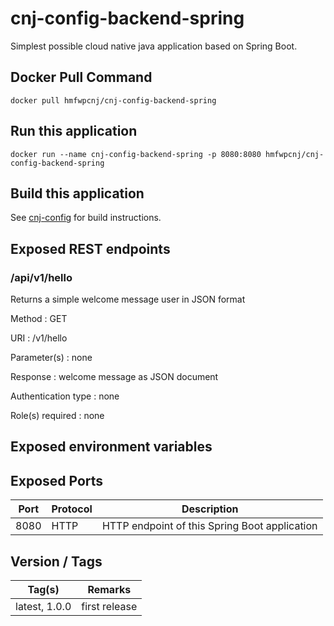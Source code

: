 # cnj-config-backend-spring

Simplest possible cloud native java application based on Spring Boot.

## Docker Pull Command
`docker pull hmfwpcnj/cnj-config-backend-spring`

## Run this application 

``` 
docker run --name cnj-config-backend-spring -p 8080:8080 hmfwpcnj/cnj-config-backend-spring
```

## Build this application 

See [cnj-config](../README.md) for build instructions.

## Exposed REST endpoints

### /api/v1/hello

Returns a simple welcome message user in JSON format

Method
: GET

URI
: /v1/hello

Parameter(s)
: none

Response
: welcome message as JSON document

Authentication type
: none

Role(s) required
: none


## Exposed environment variables

## Exposed Ports

| Port | Protocol | Description |
| --- | --- | --- |
| 8080 | HTTP | HTTP endpoint of this Spring Boot application | 
 
## Version / Tags

| Tag(s) | Remarks |
| --- | --- |
| latest, 1.0.0 | first release |
